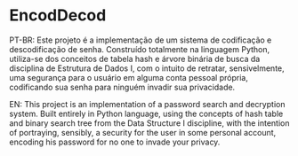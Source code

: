 # EncodDecod

PT-BR: Este projeto é a implementação de um sistema de
codificação e descodificação de senha. Construído totalmente
na linguagem Python, utiliza-se dos conceitos de tabela hash e árvore binária
de busca da disciplina de Estrutura de Dados I, com o intuito de retratar,
sensivelmente, uma segurança para o usuário em alguma conta pessoal
própria, codificando sua senha para ninguém invadir sua privacidade.

EN: This project is an implementation of a password
search and decryption system. Built entirely in Python language,
using the concepts of hash table and binary search tree from the Data
Structure I discipline, with the intention of portraying, sensibly, a security for
the user in some personal account, encoding his password for no one to invade
your privacy.
